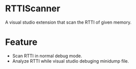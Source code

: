 # RTTIScanner

 A visual studio extension that scan the RTTI of given memory.

# Feature

* Scan RTTI in normal debug mode.
* Analyze RTTI while visual studio debuging minidump file.
